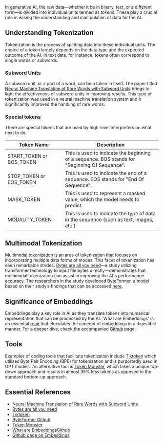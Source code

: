 
In generative AI, the raw data—whether it be in binary, text, or a different form—is divided into individual units termed as *tokens*. These play a crucial role in easing the understanding and manipulation of data for the AI.

## Understanding Tokenization
Tokenization is the process of splitting data into these individual units. The choice of a token largely depends on the data type and the expected outcome of the AI. In text data, for instance, tokens often correspond to single words or subwords. 

### Subword Units
A subword unit, or a part of a word, can be a token in itself. The paper titled [Neural Machine Translation of Rare Words with Subword Units](https://arxiv.org/abs/1508.07909) brings to light the effectiveness of subword units in improving results. This type of tokenization was used in a neural machine translation system and it significantly improved the handling of rare words.




### Special tokens

There are special tokens that are used by high-level interpreters on what next to do. 

| Token Name | Description |
| --- | --- |
| START_TOKEN or BOS_TOKEN | This is used to indicate the beginning of a sequence. BOS stands for "Beginning Of Sequence". |
| STOP_TOKEN or EOS_TOKEN | This is used to indicate the end of a sequence. EOS stands for "End Of Sequence". |
| MASK_TOKEN | This is used to represent a masked value, which the model needs to predict. |
| MODALITY_TOKEN | This is used to indicate the type of data in the sequence (such as text, images, etc.) |


## Multimodal Tokenization
Multimodal tokenization is an area of tokenization that focuses on incorporating multiple data forms or modes. This facet of tokenization has seen remarkable strides. [Bytes are all you need](https://arxiv.org/pdf/2306.00238.pdf)—a study utilizing transformer technology to input file bytes directly—demonstrates that multimodal tokenization can assist in improving the AI's performance accuracy. The researchers in the study developed ByteFormer, a model based on their study’s findings that can be accessed [here](https://github.com/apple/ml-cvnets/tree/main/examples/byteformer).

## Significance of Embeddings
Embeddings play a key role in AI as they translate tokens into numerical representation that can be processed by the AI. 'What are Embeddings' is an essential [read](http://vickiboykis.com/what_are_embeddings/) that elucidates the concept of embeddings in a digestible manner. For a deeper dive, check the accompanied [Github](https://github.com/veekaybee/what_are_embeddings/blob/main/README.md) page.

## Tools
Examples of coding tools that facilitate tokenization include [Tiktoken](https://github.com/openai/tiktoken) which utilizes Byte Pair Encoding (BPE) for tokenization and is purportedly used in GPT models. An alternative tool is [Token Monster](https://github.com/alasdairforsythe/tokenmonster), which takes a unique top-down approach and results in almost 35% less tokens as opposed to the standard bottom-up approach.

## Essential References
- [Neural Machine Translation of Rare Words with Subword Units](https://arxiv.org/abs/1508.07909)
- [Bytes are all you need](https://arxiv.org/pdf/2306.00238.pdf)
- [Tiktoken](https://github.com/openai/tiktoken)
- [ByteFormer Github](https://github.com/apple/ml-cvnets/tree/main/examples/byteformer)
- [Token Monster](https://github.com/alasdairforsythe/tokenmonster)
- ️[What are Embeddings](http://vickiboykis.com/what_are_embeddings/)[Github](https://github.com/veekaybee/what_are_embeddings/blob/main/README.md)
- [Github page on Embeddings](https://github.com/veekaybee/what_are_embeddings/blob/main/README.md)

